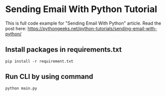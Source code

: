 # Sending Email With Python Tutorial
This is full code example for "Sending Email With Python" article. Read the post here: https://pythongeeks.net/python-tutorials/sending-email-with-python/

## Install packages in requirements.txt
```
pip install -r requirement.txt
```

## Run CLI by using command
```
python main.py
```
